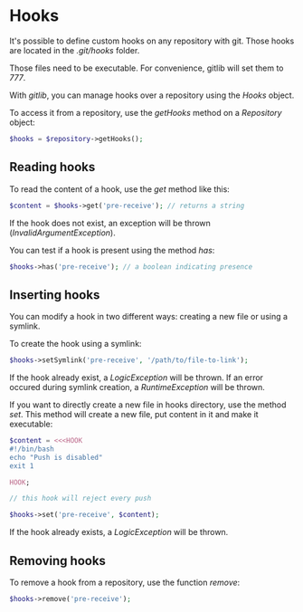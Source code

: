 Hooks
=====

It's possible to define custom hooks on any repository with git. Those
hooks are located in the *.git/hooks* folder.

Those files need to be executable. For convenience, gitlib will set them
to *777*.

With *gitlib*, you can manage hooks over a repository using the *Hooks*
object.

To access it from a repository, use the *getHooks* method on a
*Repository* object:

```php
$hooks = $repository->getHooks();
```

Reading hooks
-------------

To read the content of a hook, use the *get* method like this:

```php
$content = $hooks->get('pre-receive'); // returns a string
```

If the hook does not exist, an exception will be thrown
(*InvalidArgumentException*).

You can test if a hook is present using the method *has*:

```php
$hooks->has('pre-receive'); // a boolean indicating presence
```

Inserting hooks
---------------

You can modify a hook in two different ways: creating a new file or
using a symlink.

To create the hook using a symlink:

```php
$hooks->setSymlink('pre-receive', '/path/to/file-to-link');
```

If the hook already exist, a *LogicException* will be thrown. If an
error occured during symlink creation, a *RuntimeException* will be
thrown.

If you want to directly create a new file in hooks directory, use the
method *set*. This method will create a new file, put content in it and
make it executable:

```php
$content = <<<HOOK
#!/bin/bash
echo "Push is disabled"
exit 1

HOOK;

// this hook will reject every push

$hooks->set('pre-receive', $content);
```

If the hook already exists, a *LogicException* will be thrown.

Removing hooks
--------------

To remove a hook from a repository, use the function *remove*:

```php
$hooks->remove('pre-receive');
```
